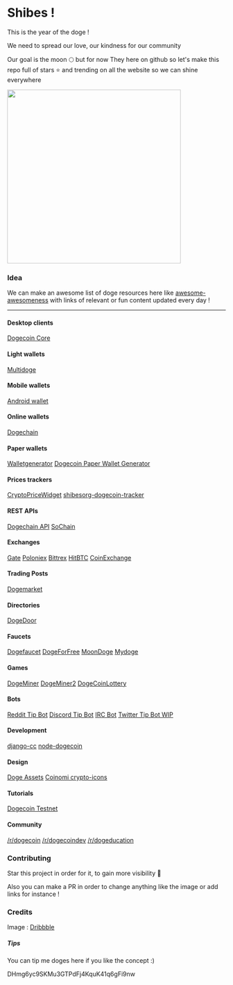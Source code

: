 # Shibes ! 

This is the year of the doge !

We need to spread our love, our kindness for our community 

Our goal is the moon :full_moon: but for now They here on github so let's make this repo full of stars ⭐️ and trending on all the website so we can shine everywhere

<img src="https://raw.githubusercontent.com/Bouhnosaure/octo_doge/master/octo_doge.png" width="400">

### Idea

We can make an awesome list of doge resources here like [awesome-awesomeness](https://github.com/bayandin/awesome-awesomeness) with links of relevant or fun content updated every day !

_________________

#### Desktop clients
[Dogecoin Core](https://github.com/dogecoin/dogecoin)

#### Light wallets
[Multidoge](http://multidoge.org)

#### Mobile wallets
[Android wallet](https://play.google.com/store/apps/details?id=de.langerhans.wallet)

#### Online wallets
[Dogechain](https://my.dogechain.info)

#### Paper wallets
[Walletgenerator](https://walletgenerator.net/?currency=Dogecoin)
[Dogecoin Paper Wallet Generator](http://dogecoinpaperwallet.net)

#### Prices trackers
[CryptoPriceWidget](https://github.com/nathanp/crypto-price-widget)
[shibesorg-dogecoin-tracker](https://chrome.google.com/webstore/detail/shibesorg-dogecoin-tracke/jedodbnokihgeijikkcneiklbcoiaijb)

#### REST APIs
[Dogechain API](https://dogechain.info/api)
[SoChain](http://chain.so)

#### Exchanges
[Gate](https://gate.io/trade/doge_btc)
[Poloniex](https://poloniex.com/exchange#btc_doge)
[Bittrex](https://bittrex.com/Market/Index?MarketName=BTC-DOGE)
[HitBTC](https://hitbtc.com/DOGE-to-BTC)
[CoinExchange](https://www.coinexchange.io/market/DOGE/BTC)

#### Trading Posts
[Dogemarket](http://www.reddit.com/r/dogemarket)

#### Directories
[DogeDoor](http://www.dogedoor.net)

#### Faucets
[Dogefaucet](http://www.dogefaucet.com)
[DogeForFree](http://dogeforfree.fnhost.org)
[MoonDoge](http://moondoge.co.in)
[Mydoge](http://mydoge.co.in)

#### Games
[DogeMiner](https://dogeminer.se)
[DogeMiner2](https://dogeminer2.com)
[DogeCoinLottery](http://www.reddit.com/r/DogeCoinLottery)

#### Bots
[Reddit Tip Bot](https://github.com/just-an-dev/sodogetip)
[Discord Tip Bot](https://github.com/greenbigfrog/discordtipbot)
[IRC Bot](https://github.com/mniip/Doger)
[Twitter Tip Bot WIP](https://github.com/shibesorg/twitter-dogetiprobot)

#### Development
[django-cc](https://github.com/limpbrains/django-cc)
[node-dogecoin](https://github.com/countable/node-dogecoin)

#### Design
[Doge Assets](https://github.com/drjdaverth/doge_assets)
[Coinomi crypto-icons](https://github.com/Coinomi/crypto-icons)

#### Tutorials
[Dogecoin Testnet](https://github.com/Dirrot/dogecoin-testnet)

#### Community
[/r/dogecoin](https://www.reddit.com/r/dogecoin/)
[/r/dogecoindev](https://www.reddit.com/r/dogecoindev/)
[/r/dogeducation](https://www.reddit.com/r/dogeducation/)

### Contributing
Star this project in order for it, to gain more visibility :rocket:

Also you can make a PR in order to change anything like the image or add links for instance !

### Credits
Image : [Dribbble](https://dribbble.com/shots/1724494-Shiba-Inu)

##### Tips
You can tip me doges here if you like the concept :)

DHmg6yc9SKMu3GTPdFj4KquK41q6gFi9nw

